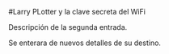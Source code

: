#Larry PLotter y la clave secreta del WiFi

Descripción de la segunda entrada.

Se enterara de nuevos detalles de su destino.
